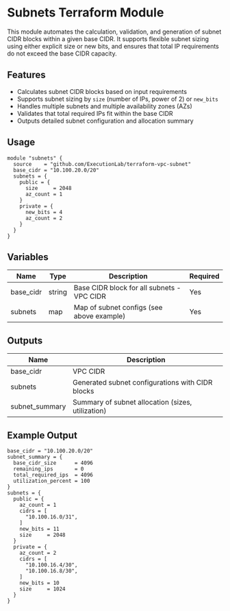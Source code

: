 # Subnets Terraform Module

This module automates the calculation, validation, and generation of subnet CIDR blocks within a given base CIDR.
It supports flexible subnet sizing using either explicit size or new bits, and ensures that total IP requirements do not exceed the base CIDR capacity.

## Features
- Calculates subnet CIDR blocks based on input requirements
- Supports subnet sizing by `size` (number of IPs, power of 2) or `new_bits`
- Handles multiple subnets and multiple availability zones (AZs)
- Validates that total required IPs fit within the base CIDR
- Outputs detailed subnet configuration and allocation summary

## Usage

```hcl
module "subnets" {
  source    = "github.com/ExecutionLab/terraform-vpc-subnet"
  base_cidr = "10.100.20.0/20"
  subnets = {
    public = {
      size     = 2048
      az_count = 1
    }
    private = {
      new_bits = 4
      az_count = 2
    }
  }
}
```

## Variables

| Name       | Type   | Description                                 | Required |
|------------|--------|---------------------------------------------|----------|
| base_cidr  | string | Base CIDR block for all subnets - VPC CIDR  | Yes      |
| subnets    | map    | Map of subnet configs (see above example)   | Yes      |

## Outputs

| Name            | Description                                      |
|-----------------|--------------------------------------------------|
| base_cidr       | VPC CIDR                                          |
| subnets         | Generated subnet configurations with CIDR blocks  |
| subnet_summary  | Summary of subnet allocation (sizes, utilization) |

## Example Output

```
base_cidr = "10.100.20.0/20"
subnet_summary = {
  base_cidr_size      = 4096
  remaining_ips       = 0
  total_required_ips  = 4096
  utilization_percent = 100
}
subnets = {
  public = {
    az_count = 1
    cidrs = [
      "10.100.16.0/31",
    ]
    new_bits = 11
    size     = 2048
  }
  private = {
    az_count = 2
    cidrs = [
      "10.100.16.4/30",
      "10.100.16.8/30",
    ]
    new_bits = 10
    size     = 1024
  }
}
```
